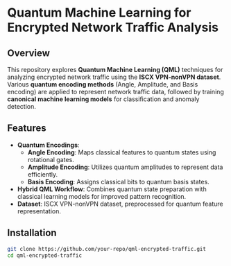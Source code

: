 # Quantum Machine Learning for Encrypted Network Traffic Analysis  

## Overview  
This repository explores **Quantum Machine Learning (QML)** techniques for analyzing encrypted network traffic using the **ISCX VPN-nonVPN dataset**. Various **quantum encoding methods** (Angle, Amplitude, and Basis encoding) are applied to represent network traffic data, followed by training **canonical machine learning models** for classification and anomaly detection.  

## Features  
- **Quantum Encodings**:  
  - **Angle Encoding**: Maps classical features to quantum states using rotational gates.  
  - **Amplitude Encoding**: Utilizes quantum amplitudes to represent data efficiently.  
  - **Basis Encoding**: Assigns classical bits to quantum basis states.  
- **Hybrid QML Workflow**: Combines quantum state preparation with classical learning models for improved pattern recognition.  
- **Dataset**: ISCX VPN-nonVPN dataset, preprocessed for quantum feature representation.  

## Installation  
```bash
git clone https://github.com/your-repo/qml-encrypted-traffic.git  
cd qml-encrypted-traffic  
